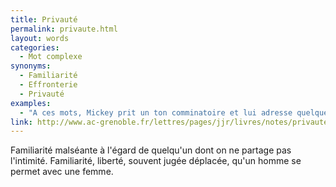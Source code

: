 ```yaml
---
title: Privauté
permalink: privaute.html
layout: words
categories:
  - Mot complexe
synonyms:
  - Familiarité
  - Effronterie
  - Privauté
examples:
  - "A ces mots, Mickey prit un ton comminatoire et lui adresse quelques privautés : il la traite &quot;espèce de&quot;<br /><br />réponse a : péronnelle !<br />réponse b : pie grièche !<br />réponse c : poissarde !<br />réponse d : pôv' cloche !<br />(cf. Histoires)"
link: http://www.ac-grenoble.fr/lettres/pages/jjr/livres/notes/privaute.htm
---
```


Familiarité malséante à l'égard de quelqu'un dont on ne partage pas l'intimité.
Familiarité, liberté, souvent jugée déplacée, qu'un homme se permet avec une femme.
